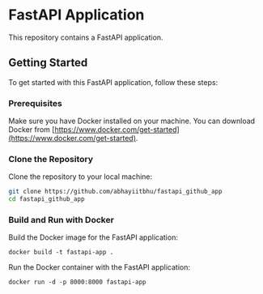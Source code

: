 # FastAPI Application

This repository contains a FastAPI application.

## Getting Started

To get started with this FastAPI application, follow these steps:

### Prerequisites

Make sure you have Docker installed on your machine. You can download Docker from [https://www.docker.com/get-started](https://www.docker.com/get-started).

### Clone the Repository

Clone the repository to your local machine:

```bash
git clone https://github.com/abhayiitbhu/fastapi_github_app
cd fastapi_github_app
```

### Build and Run with Docker
Build the Docker image for the FastAPI application:

```
docker build -t fastapi-app .
```

Run the Docker container with the FastAPI application:

```
docker run -d -p 8000:8000 fastapi-app
```


